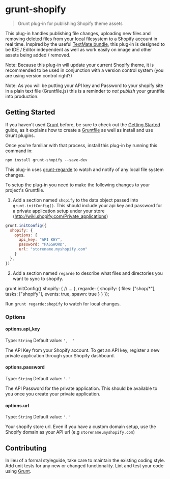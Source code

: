# grunt-shopify

> Grunt plug-in for publishing Shopify theme assets

This plug-in handles publishing file changes, uploading new files and removing
deleted files from your local filesystem to a Shopify account in real time. 
Inspired by the useful [TextMate bundle](http://wiki.shopify.com/Shopify_Textmate_Bundle), 
this plug-in is designed to be IDE / Editor independent as well as work easily 
on image and other assets being added / removed.

Note: Because this plug-in will update your current Shopify theme, it is 
recommended to be used in conjunction with a version control system (you are
using version control right?)

Note: As you will be putting your API key and Password to your shopify site in
a plain text file (Gruntfile.js) this is a reminder to *not publish* your 
gruntfile into production. 

## Getting Started

If you haven't used [Grunt](http://gruntjs.com/) before, be sure to check out 
the [Getting Started](http://gruntjs.com/getting-started) guide, as it explains 
how to create a [Gruntfile](http://gruntjs.com/sample-gruntfile) as well as 
install and use Grunt plugins. 

Once you're familiar with that process, install this plug-in by running this 
command in:

```shell
npm install grunt-shopify --save-dev
```

This plug-in uses [grunt-regarde](https://github.com/yeoman/grunt-regarde) to 
watch and notify of any local file system changes.

To setup the plug-in you need to make the following changes to your project's 
Gruntfile.

1. Add a section named `shopify` to the data object passed into 
`grunt.initConfig()`. This should include your api key and password for a 
private application setup under your store 
(http://wiki.shopify.com/Private_applications)

```js
grunt.initConfig({
  shopify: {
    options: {
      api_key: "API KEY",
      password: "PASSWORD",
      url: "storename.myshopify.com"
    }
  },
})
```

2. Add a section named `regarde` to describe what files and directories you 
want to sync to shopify.

grunt.initConfig({
  shopify: {
    // ...
  },
  regarde: {
    shopify: {
      files: ["shop/*"],
      tasks: ["shopify"],
      events: true,
      spawn: true
    }
  }
});

Run `grunt regarde:shopify` to watch for local changes. 

### Options

#### options.api_key

Type: `String`
Default value: `',  '`

The API Key from your Shopify account. To get an API key, register a new private 
application through your Shopify dashboard.

#### options.password

Type: `String`
Default value: `'.'`

The API Password for the private application. This should be available to you 
once you create your private application.

#### options.url

Type: `String`
Default value: `'.'`

Your shopify store url. Even if you have a custom domain setup, use the Shopify
domain as your API url (e.g `storename.myshopify.com`)

## Contributing

In lieu of a formal styleguide, take care to maintain the existing coding style. 
Add unit tests for any new or changed functionality. Lint and test your code 
using [Grunt](http://gruntjs.com/).
